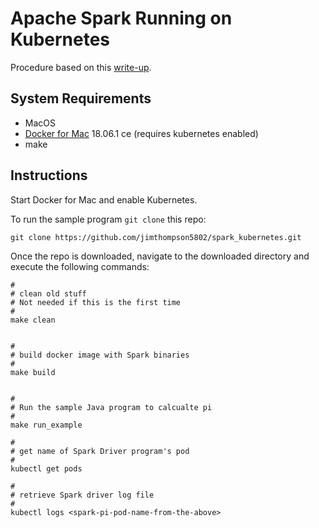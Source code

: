 # Apache Spark Running on Kubernetes

Procedure based on this [write-up](https://spark.apache.org/docs/2.3.0/running-on-kubernetes.html).

## System Requirements
* MacOS
* [Docker for Mac](https://store.docker.com/editions/community/docker-ce-desktop-mac) 18.06.1 ce (requires kubernetes enabled)
* make


## Instructions

Start Docker for Mac and enable Kubernetes.

To run the sample program `git clone` this repo:
```
git clone https://github.com/jimthompson5802/spark_kubernetes.git
```

Once the repo is downloaded, navigate to the downloaded directory and execute the following commands:
```
#
# clean old stuff
# Not needed if this is the first time
#
make clean


#
# build docker image with Spark binaries
#
make build


#
# Run the sample Java program to calcualte pi
#
make run_example

#
# get name of Spark Driver program's pod
#
kubectl get pods

#
# retrieve Spark driver log file
#
kubectl logs <spark-pi-pod-name-from-the-above>
```



